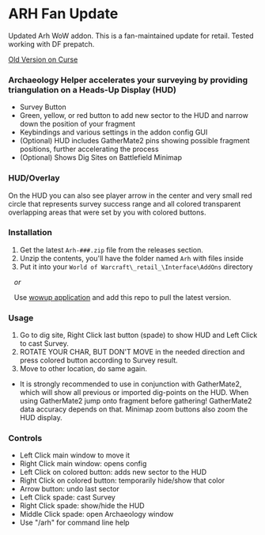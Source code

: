 # ARH Fan Update

Updated Arh WoW addon. This is a fan-maintained update for retail. Tested working with DF prepatch.

[Old Version on Curse](https://www.curseforge.com/wow/addons/arh)

### Archaeology Helper accelerates your surveying by providing triangulation on a Heads-Up Display (HUD)
- Survey Button
- Green, yellow, or red button to add new sector to the HUD and narrow down the position of your fragment
- Keybindings and various settings in the addon config GUI
- (Optional) HUD includes GatherMate2 pins showing possible fragment positions, further accelerating the process
- (Optional) Shows Dig Sites on Battlefield Minimap

### HUD/Overlay
On the HUD you can also see player arrow in the center and very small red circle that represents survey success range and all colored transparent overlapping areas that were set by you with colored buttons.

### Installation
1. Get the latest ```Arh-###.zip``` file from the releases section. 
2. Unzip the contents, you'll have the folder named ```Arh``` with files inside
4. Put it into your ```World of Warcraft\_retail_\Interface\AddOns``` directory

&nbsp;&nbsp;&nbsp;*or*

&nbsp;&nbsp;&nbsp;Use [wowup application](https://wowup.io) and add this repo to pull the latest version.

### Usage
1. Go to dig site, Right Click last button (spade) to show HUD and Left Click to cast Survey. 
2. ROTATE YOUR CHAR, BUT DON'T MOVE in the needed direction and press colored button according to Survey result. 
3. Move to other location, do same again.
- It is strongly recommended to use in conjunction with GatherMate2, which will show all previous or imported dig-points on the HUD. When using GatherMate2 jump onto fragment before gathering! GatherMate2 data accuracy depends on that. Minimap zoom buttons also zoom the HUD display.

### Controls
- Left Click main window to move it
- Right Click main window: opens config
- Left Click on colored button: adds new sector to the HUD
- Right Click on colored button: temporarily hide/show that color
- Arrow button: undo last sector
- Left Click spade: cast Survey
- Right Click spade: show/hide the HUD
- Middle Click spade: open Archaeology window
- Use "/arh" for command line help


